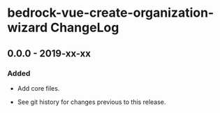 # bedrock-vue-create-organization-wizard ChangeLog

## 0.0.0 - 2019-xx-xx

### Added
- Add core files.

- See git history for changes previous to this release.
